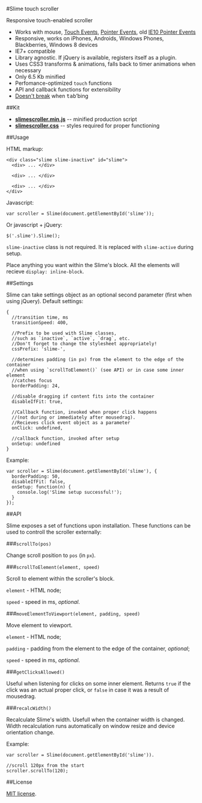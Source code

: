 #Slime touch scroller

Responsive touch-enabled scroller

- Works with mouse, [Touch Events](http://www.w3.org/TR/touch-events/), [Pointer Events](http://www.w3.org/TR/pointerevents/), old [IE10 Pointer Events](http://msdn.microsoft.com/en-us/library/ie/hh673557\(v=vs.85\).aspx)
- Responsive, works on iPhones, Androids, Windows Phones, Blackberries, Windows 8 devices
- IE7+ compatible
- Library agnostic. If jQuery is available, registers itself as a plugin.
- Uses CSS3 transforms &amp; animations, falls back to timer animations when necessary
- Only 6.5 Kb minified
- Perfomance-optimized `touch` functions
- API and callback functions for extensibility
- [Doesn't break](http://wd.dizaina.net/en/internet-maintenance/js-sliders-and-the-tab-key/) when <kbd>tab</kbd>&rsquo;bing

##Kit

- **[slimescroller.min.js](https://raw.github.com/wilddeer/SlimeScroller/master/dist/slimescroller.min.js)** -- minified production script
- **[slimescroller.css](https://raw.github.com/wilddeer/SlimeScroller/master/dist/slimescroller.css)** -- styles required for proper functioning

##Usage

HTML markup:

    <div class="slime slime-inactive" id="slime">
      <div> ... </div>

      <div> ... </div>

      <div> ... </div>
    </div>

Javascript:

    var scroller = Slime(document.getElementById('slime'));

Or javascript + jQuery:

    $('.slime').Slime();
    
`slime-inactive` class is not required. It is replaced with `slime-active` during setup.

Place anything you want within the Slime's block. All the elements will recieve `display: inline-block`.

##Settings

Slime can take settings object as an optional second parameter (first when using jQuery). Default settings:

    {
      //transition time, ms
      transitionSpeed: 400,

      //Prefix to be used with Slime classes,
      //such as `inactive`, `active`, `drag`, etc.
      //Don't forget to change the stylesheet appropriately!
      cssPrefix: 'slime-',

      //determines padding (in px) from the element to the edge of the container
      //when using `scrollToElement()` (see API) or in case some inner element
      //catches focus
      borderPadding: 24,
      
      //disable dragging if content fits into the container
      disableIfFit: true,

      //Callback function, invoked when proper click happens
      //(not during or immediately after mousedrag).
      //Recieves click event object as a parameter
      onClick: undefined,
    
      //callback function, invoked after setup
      onSetup: undefined
    }

Example:

    var scroller = Slime(document.getElementById('slime'), {
      borderPadding: 50,
      disableIfFit: false,
      onSetup: function(n) {
        console.log('Slime setup successful!');
      }
    });

##API

Slime exposes a set of functions upon installation. These functions can be used to controll the scroller externally:

###`scrollTo(pos)`

Change scroll position to `pos` (in `px`).

###`scrollToElement(element, speed)`

Scroll to element within the scroller's block.

`element` - HTML node;

`speed` - speed in ms, *optional*.

###`moveElementToViewport(element, padding, speed)`

Move element to viewport.

`element` - HTML node;

`padding` - padding from the element to the edge of the container, *optional*;  

`speed` - speed in ms, *optional*.

###`getClicksAllowed()`

Useful when listening for clicks on some inner element. Returns `true` if the click was an actual proper click, or `false` in case it was a result of mousedrag.

###`recalcWidth()`

Recalculate Slime's width. Usefull when the container width is changed. Width recalculation runs automatically on window resize and device orientation change.

Example:

    var scroller = Slime(document.getElementById('slime')).

    //scroll 120px from the start
    scroller.scrollTo(120);
    
##License

[MIT license](http://opensource.org/licenses/MIT).
